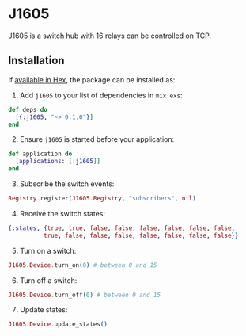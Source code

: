 # J1605

J1605 is a switch hub with 16 relays can be controlled on TCP.

## Installation

If [available in Hex](https://hex.pm/docs/publish), the package can be installed as:

  1. Add `j1605` to your list of dependencies in `mix.exs`:

```elixir
def deps do
  [{:j1605, "~> 0.1.0"}]
end
```

  2. Ensure `j1605` is started before your application:

```elixir
def application do
  [applications: [:j1605]]
end
```

  3. Subscribe the switch events:

```elixir
Registry.register(J1605.Registry, "subscribers", nil)
```

  4. Receive the switch states:

```elixir
{:states, {true, true, false, false, false, false, false, false,
          true, false, false, false, false, false, false, false}}
```

  5. Turn on a switch:

```elixir
J1605.Device.turn_on(0) # between 0 and 15
```

  6. Turn off a switch:

```elixir
J1605.Device.turn_off(0) # between 0 and 15
```

  7. Update states:

```elixir
J1605.Device.update_states()
```
